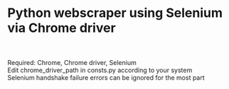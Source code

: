 <h1>Python webscraper using Selenium via Chrome driver</h1><br><br>
Required: Chrome, Chrome driver, Selenium<br>
Edit chrome_driver_path in consts.py according to your system<br>
Selenium handshake failure errors can be ignored for the most part